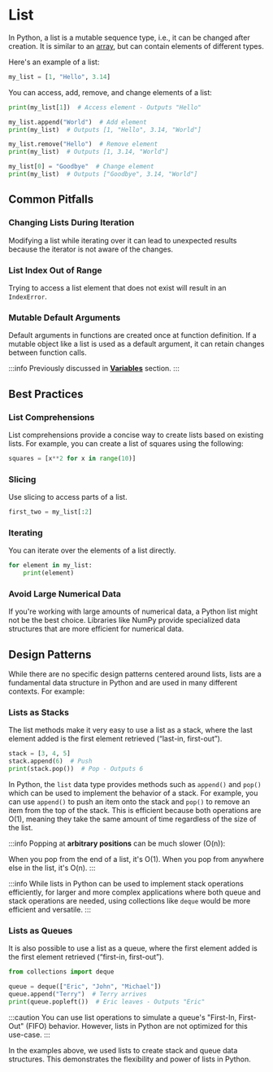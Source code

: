 # List

In Python, a list is a mutable sequence type, i.e., it can be changed after creation. It is similar to an [array](./array), but can contain elements of different types.

Here's an example of a list:

```python title="main.py"
my_list = [1, "Hello", 3.14]
```

You can access, add, remove, and change elements of a list:

```python title="main.py"
print(my_list[1])  # Access element - Outputs "Hello"

my_list.append("World")  # Add element
print(my_list)  # Outputs [1, "Hello", 3.14, "World"]

my_list.remove("Hello")  # Remove element
print(my_list)  # Outputs [1, 3.14, "World"]

my_list[0] = "Goodbye"  # Change element
print(my_list)  # Outputs ["Goodbye", 3.14, "World"]
```

## Common Pitfalls

### Changing Lists During Iteration

Modifying a list while iterating over it can lead to unexpected results because the iterator is not aware of the changes.

### List Index Out of Range

Trying to access a list element that does not exist will result in an `IndexError`.

### Mutable Default Arguments

Default arguments in functions are created once at function definition. If a mutable object like a list is used as a default argument, it can retain changes between function calls.

:::info
Previously discussed in [**Variables**](../variables#mutable-default-argument) section.
:::

## Best Practices

### List Comprehensions

List comprehensions provide a concise way to create lists based on existing lists. For example, you can create a list of squares using the following:

```python title="main.py"
squares = [x**2 for x in range(10)]
```

### Slicing

Use slicing to access parts of a list.

```python title="main.py"
first_two = my_list[:2]
```

### Iterating

You can iterate over the elements of a list directly.

```python title="main.py"
for element in my_list:
    print(element)
```

### Avoid Large Numerical Data

If you're working with large amounts of numerical data, a Python list might not be the best choice. Libraries like NumPy provide specialized data structures that are more efficient for numerical data.

## Design Patterns

While there are no specific design patterns centered around lists, lists are a fundamental data structure in Python and are used in many different contexts. For example:

### Lists as Stacks

The list methods make it very easy to use a list as a stack, where the last element added is the first element retrieved (“last-in, first-out”).

```python title="main.py"
stack = [3, 4, 5]
stack.append(6)  # Push
print(stack.pop())  # Pop - Outputs 6
```

In Python, the `list` data type provides methods such as `append()` and `pop()` which can be used to implement the behavior of a stack. For example, you can use `append()` to push an item onto the stack and `pop()` to remove an item from the top of the stack. This is efficient because both operations are O(1), meaning they take the same amount of time regardless of the size of the list.

:::info
Popping at **arbitrary positions** can be much slower (O(n)):

When you pop from the end of a list, it's O(1). When you pop from anywhere else in the list, it's O(n).
:::

:::info
While lists in Python can be used to implement stack operations efficiently, for larger and more complex applications where both queue and stack operations are needed, using collections like `deque` would be more efficient and versatile.
:::

### Lists as Queues

It is also possible to use a list as a queue, where the first element added is the first element retrieved (“first-in, first-out”).

```python title="main.py"
from collections import deque

queue = deque(["Eric", "John", "Michael"])
queue.append("Terry")  # Terry arrives
print(queue.popleft())  # Eric leaves - Outputs "Eric"
```

:::caution
You can use list operations to simulate a queue's "First-In, First-Out" (FIFO) behavior. However, lists in Python are not optimized for this use-case.
:::

In the examples above, we used lists to create stack and queue data structures. This demonstrates the flexibility and power of lists in Python.
